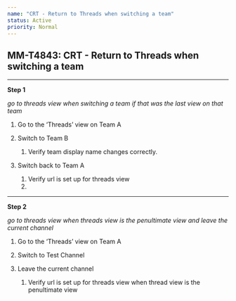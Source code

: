 ```yaml
---
name: "CRT - Return to Threads when switching a team"
status: Active
priority: Normal
---
```


## MM-T4843: CRT - Return to Threads when switching a team

---

**Step 1**

_go to threads view when switching a team if that was the last view on that team_

1. Go to the ‘Threads’ view on Team A

2. Switch to Team B

   1. Verify team display name changes correctly.

3. Switch back to Team A

   1. Verify url is set up for threads view
   2.

---

**Step 2**

_go to threads view when threads view is the penultimate view and leave the current channel_

1. Go to the ‘Threads’ view on Team A

2. Switch to Test Channel

3. Leave the current channel

   1. Verify url is set up for threads view when thread view is the penultimate view
